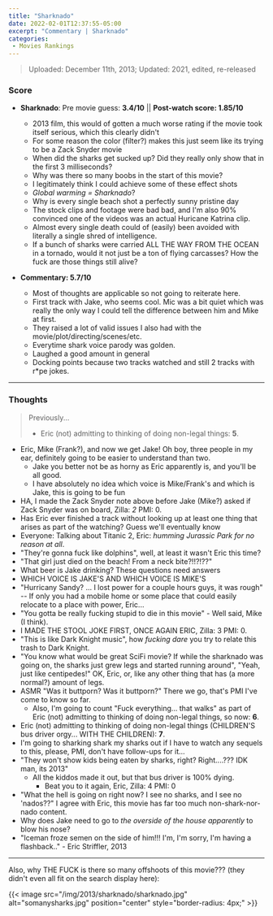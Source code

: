 ```yaml
---
title: "Sharknado"
date: 2022-02-01T12:37:55-05:00
excerpt: "Commentary | Sharknado"
categories:
 - Movies Rankings
---
```


> Uploaded: December 11th, 2013; Updated: 2021, edited, re-released

### Score

* **Sharknado**: Pre movie guess: **3.4/10** || **Post-watch score: 1.85/10** 
   * 2013 film, this would of gotten a much worse rating if the movie took itself serious, which this clearly didn't
   * For some reason the color (filter?) makes this just seem like its trying to be a Zack Snyder movie
   * When did the sharks get sucked up? Did they really only show that in the first 3 milliseconds?
   * Why was there so many boobs in the start of this movie?
   * I legitimately think I could achieve some of these effect shots
   * _Global warming = Sharknado_?
   * Why is every single beach shot a perfectly sunny pristine day
   * The stock clips and footage were bad bad, and I'm also 90% convinced one of the videos was an actual Huricane Katrina clip.
   * Almost every single death could of (easily) been avoided with literally a single shred of intelligence.
   * If a bunch of sharks were carried ALL THE WAY FROM THE OCEAN in a tornado, would it not just be a ton of flying carcasses? How the fuck are those things still alive?

* **Commentary: 5.7/10**
  * Most of thoughts are applicable so not going to reiterate here.
  * First track with Jake, who seems cool. Mic was a bit quiet which was really the only way I could tell the difference between him and Mike at first.
  * They raised a lot of valid issues I also had with the movie/plot/directing/scenes/etc.
  * Everytime shark voice parody was golden.
  * Laughed a good amount in general
  * Docking points because two tracks watched and still 2 tracks with r*pe jokes.

---

### Thoughts

> Previously...
> * Eric (not) admitting to thinking of doing non-legal things: **5**.

* Eric, Mike (Frank?), and now we get Jake! Oh boy, three people in my ear, definitely going to be easier to understand than two.
  * Jake you better not be as horny as Eric apparently is, and you'll be all good.
  * I have absolutely no idea which voice is Mike/Frank's and which is Jake, this is going to be fun
* HA, I made the Zack Snyder note above before Jake (Mike?) asked if Zack Snyder was on board, Zilla: _2_ PMI: 0.
* Has Eric ever finished a track without looking up at least one thing that arises as part of the watching? Guess we'll eventually know
* Everyone: Talking about Titanic 2, Eric: _humming Jurassic Park for no reason at all_.
* "They're gonna fuck like dolphins", well, at least it wasn't Eric this time?
* "That girl just died on the beach! From a neck bite?!!?!??"
* What beer is Jake drinking? These questions need answers
* WHICH VOICE IS JAKE'S AND WHICH VOICE IS MIKE'S
* "Hurricany Sandy? ... I lost power for a couple hours guys, it was rough" -- If only you had a mobile home or some place that could easily relocate to a place with power, Eric...
* "You gotta be really fucking stupid to die in this movie" - Well said, Mike (I think).
* I MADE THE STOOL JOKE FIRST, ONCE AGAIN ERIC, Zilla: 3 PMI: 0.
* "This is like Dark Knight music", how _fucking dare_ you try to relate this trash to Dark Knight.
* "You know what would be great SciFi movie? If while the sharknado was going on, the sharks just grew legs and started running around", "Yeah, just like centipedes!" OK, Eric, or, like any other thing that has (a more normal?) amount of legs.
* ASMR "Was it buttporn? Was it buttporn?" There we go, that's PMI I've come to know so far.
  * Also, I'm going to count "Fuck everything... that walks" as part of Eric (not) admitting to thinking of doing non-legal things, so now: **6**.
* Eric (not) admitting to thinking of doing non-legal things (CHILDREN'S bus driver orgy... WITH THE CHILDREN): **7**.
* I'm going to sharking shark my sharks out if I have to watch any sequels to this, please, PMI, don't have follow-ups for it...
* "They won't show kids being eaten by sharks, right? Right....??? IDK man, its 2013"
  * All the kiddos made it out, but that bus driver is 100% dying.
    * Beat you to it again, Eric, Zilla: 4 PMI: 0
* "What the hell is going on right now? I see no sharks, and I see no 'nados??" I agree with Eric, this movie has far too much non-shark-nor-nado content.
* Why does Jake need to go to _the overside of the house apparently_ to blow his nose?
* "Iceman froze semen on the side of him!!! I'm, I'm sorry, I'm having a flashback.." - Eric Striffler, 2013

---

Also, why THE FUCK is there so many offshoots of this movie??? (they didn't even all fit on the search display here):

{{< image src="/img/2013/sharknado/sharknado.jpg" alt="somanysharks.jpg" position="center" style="border-radius: 4px;" >}}


